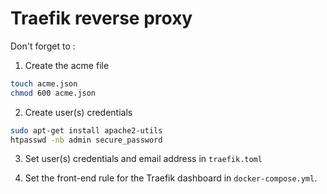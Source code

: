 # Traefik reverse proxy

Don't forget to :

1. Create the acme file
```bash
touch acme.json
chmod 600 acme.json
```

2. Create user(s) credentials
```bash
sudo apt-get install apache2-utils
htpasswd -nb admin secure_password
```

3. Set user(s) credentials and email address in `traefik.toml`

4. Set the front-end rule for the Traefik dashboard in `docker-compose.yml`.
